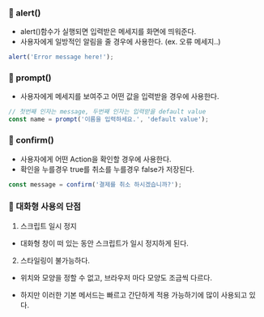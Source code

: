 ### __📑 alert()__

* alert()함수가 실행되면 입력받은 메세지를 화면에 띄워준다.
* 사용자에게 일방적인 알림을 줄 경우에 사용한다. (ex. 오류 메세지..)

``` javascript
alert('Error message here!');
```

### __📑 prompt()__

* 사용자에게 메세지를 보여주고 어떤 값을 입력받을 경우에 사용한다.

``` javascript
// 첫번째 인자는 message, 두번째 인자는 입력받을 default value
const name = prompt('이름을 입력하세요.', 'default value'); 
```

### __📑 confirm()__

* 사용자에게 어떤 Action을 확인할 경우에 사용한다.
* 확인을 누를경우 true를 취소를 누를경우 false가 저장된다. 

``` javascript
const message = confirm('결제를 취소 하시겠습니까?');
```

### __📑 대화형 사용의 단점__
1. 스크립트 일시 정지
  * 대화형 창이 떠 있는 동안 스크립트가 일시 정지하게 된다.
2. 스타일링이 불가능하다.
  * 위치와 모양을 정할 수 없고, 브라우저 마다 모양도 조금씩 다르다.

* 하지만 이러한 기본 메서드는 빠르고 간단하게 적용 가능하기에 많이 사용되고 있다.
